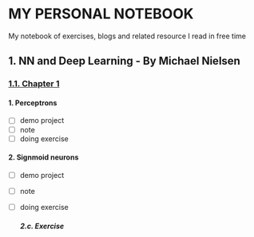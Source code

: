 # MY PERSONAL NOTEBOOK
My notebook of exercises, blogs and related resource I read in free time
## 1. NN and Deep Learning - By Michael Nielsen

### [1.1. Chapter 1](http://neuralnetworksanddeeplearning.com/chap1.html)

#### 1. Perceptrons
- [ ] demo project
- [ ] note
- [ ] doing exercise

#### 2. Signmoid neurons
- [ ] demo project
- [ ] note
- [ ] doing exercise

  ##### 2.c. Exercise
